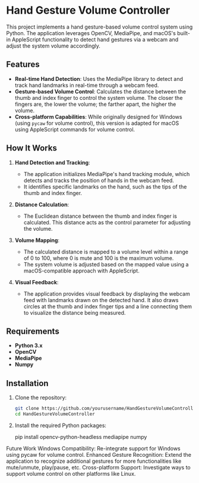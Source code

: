 # Hand Gesture Volume Controller

This project implements a hand gesture-based volume control system using Python. The application leverages OpenCV, MediaPipe, and macOS's built-in AppleScript functionality to detect hand gestures via a webcam and adjust the system volume accordingly.

## Features

- **Real-time Hand Detection**: Uses the MediaPipe library to detect and track hand landmarks in real-time through a webcam feed.
- **Gesture-based Volume Control**: Calculates the distance between the thumb and index finger to control the system volume. The closer the fingers are, the lower the volume; the farther apart, the higher the volume.
- **Cross-platform Capabilities**: While originally designed for Windows (using `pycaw` for volume control), this version is adapted for macOS using AppleScript commands for volume control.

## How It Works

1. **Hand Detection and Tracking**:
   - The application initializes MediaPipe's hand tracking module, which detects and tracks the position of hands in the webcam feed.
   - It identifies specific landmarks on the hand, such as the tips of the thumb and index finger.

2. **Distance Calculation**:
   - The Euclidean distance between the thumb and index finger is calculated. This distance acts as the control parameter for adjusting the volume.

3. **Volume Mapping**:
   - The calculated distance is mapped to a volume level within a range of 0 to 100, where 0 is mute and 100 is the maximum volume.
   - The system volume is adjusted based on the mapped value using a macOS-compatible approach with AppleScript.

4. **Visual Feedback**:
   - The application provides visual feedback by displaying the webcam feed with landmarks drawn on the detected hand. It also draws circles at the thumb and index finger tips and a line connecting them to visualize the distance being measured.

## Requirements

- **Python 3.x**
- **OpenCV**
- **MediaPipe**
- **Numpy**

## Installation

1. Clone the repository:
   ```bash
   git clone https://github.com/yourusername/HandGestureVolumeController.git
   cd HandGestureVolumeController

1. Install the required Python packages:

    pip install opencv-python-headless mediapipe numpy


Future Work
Windows Compatibility: Re-integrate support for Windows using pycaw for volume control.
Enhanced Gesture Recognition: Extend the application to recognize additional gestures for more functionalities like mute/unmute, play/pause, etc.
Cross-platform Support: Investigate ways to support volume control on other platforms like Linux.